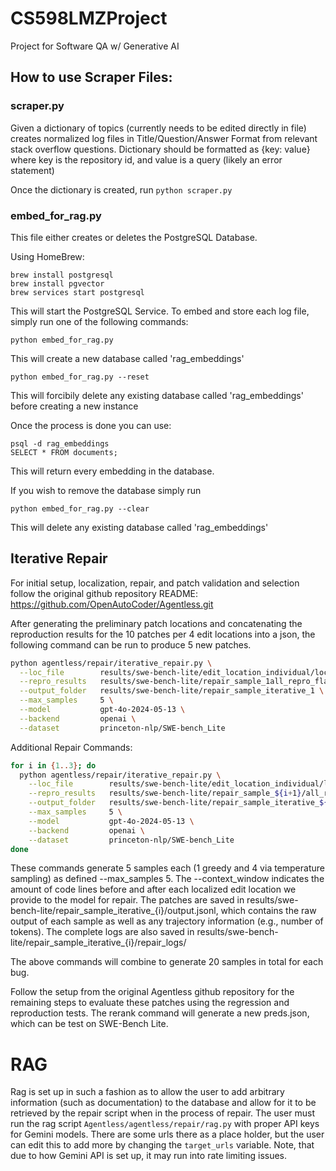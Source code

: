 # CS598LMZProject
Project for Software QA w/ Generative AI


## How to use Scraper Files:

### scraper.py

Given a dictionary of topics (currently needs to be edited directly in file) creates normalized log files in Title/Question/Answer Format from relevant stack overflow questions.
Dictionary should be formatted as {key: value} where key is the repository id, and value is a query (likely an error statement)

Once the dictionary is created, run `python scraper.py`

### embed_for_rag.py

This file either creates or deletes the PostgreSQL Database.

Using HomeBrew:
```
brew install postgresql
brew install pgvector
brew services start postgresql
```

This will start the PostgreSQL Service. To embed and store each log file, simply run one of the following commands:

```
python embed_for_rag.py
```
This will create a new database called 'rag_embeddings'

```
python embed_for_rag.py --reset
```
This will forcibily delete any existing database called 'rag_embeddings' before creating a new instance

Once the process is done you can use:

```
psql -d rag_embeddings
SELECT * FROM documents;
```
This will return every embedding in the database.

If you wish to remove the database simply run

```
python embed_for_rag.py --clear
```
This will delete any existing database called 'rag_embeddings'

## Iterative Repair

For initial setup, localization, repair, and patch validation and selection follow the original github repository README: https://github.com/OpenAutoCoder/Agentless.git

After generating the preliminary patch locations and concatenating the reproduction results for the 10 patches per 4 edit locations into a json, the following command can be run to produce 5 new patches.

```bash
python agentless/repair/iterative_repair.py \
  --loc_file        results/swe-bench-lite/edit_location_individual/loc_merged_0-0.jsonl \
  --repro_results   results/swe-bench-lite/repair_sample_1all_repro_flags.jsonl \
  --output_folder   results/swe-bench-lite/repair_sample_iterative_1 \
  --max_samples     5 \
  --model           gpt-4o-2024-05-13 \
  --backend         openai \
  --dataset         princeton-nlp/SWE-bench_Lite
```

Additional Repair Commands:

```bash
for i in {1..3}; do
  python agentless/repair/iterative_repair.py \
    --loc_file        results/swe-bench-lite/edit_location_individual/loc_merged_${i}-{i}.jsonl \
    --repro_results   results/swe-bench-lite/repair_sample_${i+1}/all_repro_flags.jsonl \
    --output_folder   results/swe-bench-lite/repair_sample_iterative_${i+1} \
    --max_samples     5 \
    --model           gpt-4o-2024-05-13 \
    --backend         openai \
    --dataset         princeton-nlp/SWE-bench_Lite
done
```

These commands generate 5 samples each (1 greedy and 4 via temperature sampling) as defined --max_samples 5. The --context_window indicates the amount of code lines before and after each localized edit location we provide to the model for repair. The patches are saved in results/swe-bench-lite/repair_sample_iterative_{i}/output.jsonl, which contains the raw output of each sample as well as any trajectory information (e.g., number of tokens). The complete logs are also saved in results/swe-bench-lite/repair_sample_iterative_{i}/repair_logs/

The above commands will combine to generate 20 samples in total for each bug.

Follow the setup from the original Agentless github repository for the remaining steps to evaluate these patches using the regression and reproduction tests. The rerank command will generate a new preds.json, which can be test on SWE-Bench Lite. 

# RAG
Rag is set up in such a fashion as to allow the user to add arbitrary information (such as documentation) to the database and allow for it to be retrieved by the repair script when in the process of repair. The user must run the rag script `Agentless/agentless/repair/rag.py` with proper API keys for Gemini models. There are some urls there as a place holder, but the user can edit this to add more by changing the `target_urls` variable. Note, that due to how Gemini API is set up, it may run into rate limiting issues. 
